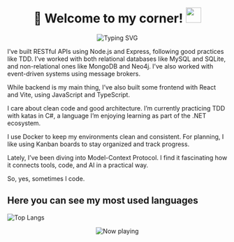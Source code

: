 <h1 align="center"><b>🌿 Welcome to my corner!</b> <img src="https://media.giphy.com/media/hvRJCLFzcasrR4ia7z/giphy.gif" width="35"></h1>

<p align="center">
  <img src="https://readme-typing-svg.herokuapp.com?font=Josefin+Sans&duration=3000&pause=1000&color=50C878&center=true&vCenter=true&width=700&lines=🧪+Backend+%7C+Java+%7C+.NET+%7C+Python;🗄️+Databases+%7C+MongoDB+%7C+Neo4j+%7C+MySQL;⚙️+Interested+in+DevOps+%7C+GitHub+Actions;🌿+Always+learning+%7C+MCP" alt="Typing SVG" />
</p>

I’ve built RESTful APIs using Node.js and Express, following good practices like TDD. I’ve worked with both relational databases like MySQL and SQLite, and non-relational ones like MongoDB and Neo4j.
I’ve also worked with event-driven systems using message brokers.

While backend is my main thing, I’ve also built some frontend with React and Vite, using JavaScript and TypeScript.

I care about clean code and good architecture.
I’m currently practicing TDD with katas in C#, a language I’m enjoying learning as part of the .NET ecosystem.

I use Docker to keep my environments clean and consistent.
For planning, I like using Kanban boards to stay organized and track progress.

Lately, I’ve been diving into Model-Context Protocol. I find it fascinating how it connects tools, code, and AI in a practical way.

So, yes, sometimes I code.

## Here you can see my most used languages 

![Top Langs](https://github-readme-stats.vercel.app/api/top-langs/?username=giselabcruz&langs_count=8)

<p align="center">
  <img src="https://readme-typing-svg.herokuapp.com?font=Poppins&duration=3000&pause=1000&color=00FF7F&center=true&vCenter=true&width=400&lines=🎧+Currently+vibing+to...;🎶 Badge+and+Gun;(https://youtu.be/Qg-KPfqDKyk)" alt="Now playing" />
</p>

